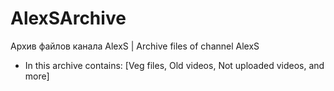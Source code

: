# AlexSArchive
Архив файлов канала AlexS | Archive files of channel AlexS

- In this archive contains: [Veg files, Old videos, Not uploaded videos, and more]
